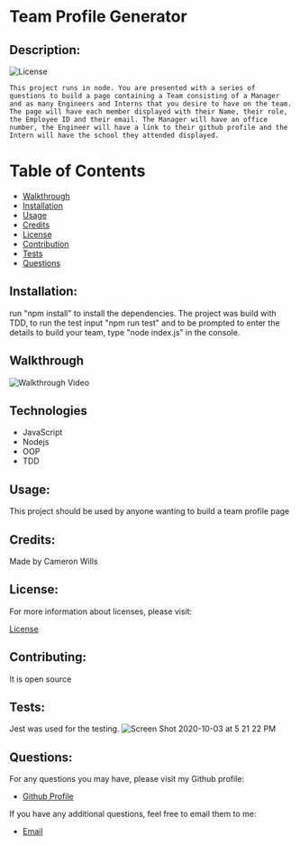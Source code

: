 # Team Profile Generator

  
  ## Description:

  ![License](https://img.shields.io/badge/License-MIT-blue.svg "License Badge")

    This project runs in node. You are presented with a series of questions to build a page containing a Team consisting of a Manager and as many Engineers and Interns that you desire to have on the team. The page will have each member displayed with their Name, their role, the Employee ID and their email. The Manager will have an office number, the Engineer will have a link to their github profile and the Intern will have the school they attended displayed.


  # Table of Contents

  - [Walkthrough](#walkthrough)
  - [Installation](#installation)
  - [Usage](#usage)
  - [Credits](#credits)
  - [License](#license)
  - [Contribution](#contributing)
  - [Tests](#tests)
  - [Questions](#questions)

  
  ## Installation:

  run "npm install" to install the dependencies. The project was build with TDD, to run the test input "npm run test" and to be prompted to enter the details to build your team, type "node index.js" in the console.

  ## Walkthrough
  ![Walkthrough Video](https://youtu.be/cHCxy72qJY0)
  
  ## Technologies
  - JavaScript
  - Nodejs
  - OOP
  - TDD

  ## Usage:

  This project should be used by anyone wanting to build a team profile page


  ## Credits:

  Made by Cameron Wills


  ## License:

  For more information about licenses, please visit:

  [License](https://opensource.org/licenses/MIT)


  ## Contributing:
  
  It is open source

  ## Tests:

  Jest was used for the testing.
  ![Screen Shot 2020-10-03 at 5 21 22 PM](https://user-images.githubusercontent.com/68020747/95001935-f21dac00-059c-11eb-8262-7f03aba78e31.png)

  
  ## Questions:

  For any questions you may have, please visit my Github profile:
  - [Github Profile](https://github.com/CamWills89)

  If you have any additional questions, feel free to email them to me:
  - [Email](cameron.wills89@outlook.com)
  
 

